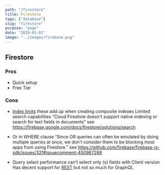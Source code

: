 ```yaml
---
path: "/firestore"
title: Firestore
tags: ["database"]
slug: "firestore"
purpose: "page"
date: "2019-01-01"
image: "../images/firebase.png"
---
```


## Firestore

<div class="product">

### Pros

- Quick setup
- Free Tier

### Cons

- [Index limits](https://cloud.google.com/datastore/docs/concepts/indexes#index_limits) these add up when creating composite indexes
  Limited search capabilities “Cloud Firestore doesn't support native indexing or search for text fields in documents” see https://firebase.google.com/docs/firestore/solutions/search

- Or in WHERE clause “Since OR queries can often be emulated by doing multiple queries at once, we don't consider them to be blocking most apps from using Firestore.” see https://github.com/firebase/firebase-js-sdk/issues/321#issuecomment-450967288

- Query select performance can’t select only (x) fields with Client version
  Has decent support for [REST](https://firebase.google.com/docs/firestore/reference/rest) but not so much for GraphQL

<div>

